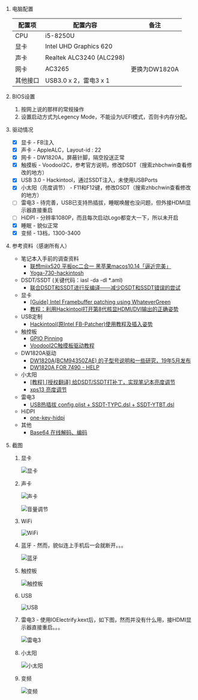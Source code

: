 1. 电脑配置
  
   | 配置项   | 配置内容                 | 备注          |
   | -------- | ------------------------ | ------------- |
   | CPU      | i5-8250U                 |               |
   | 显卡     | Intel UHD Graphics 620   |               |
   | 声卡     | Realtek ALC3240 (ALC298) |               |
   | 网卡     | AC3265                   | 更换为DW1820A |
   | 其他接口 | USB3.0 x 2，雷电3 x 1    |               |
  
2. BIOS设置

   1. 按网上说的那样的常规操作
   2. 设置启动方式为Legency Mode，不能设为UEFI模式，否则卡内存分配。

3. 驱动情况

   - [x] 显卡 - FB注入
   - [x] 声卡 - AppleALC，Layout-id : 22
   - [x] 网卡 - DW1820A，屏蔽针脚，隔空投送正常
   - [x] 触摸板 - VoodooI2C，参考官方说明，修改DSDT（搜索zhbchwin查看修改的地方）
   - [x] USB 3.0 - Hackintool，通过SSDT注入，未使用USBPorts
   - [x] 小太阳（亮度调节） - F11和F12键，修改DSDT（搜索zhbchwin查看修改的地方）
   - [ ] 雷电3 - 待完善，USB已支持热插拔，睡眠唤醒也没问题，但外接HDMI显示器直接重启
   - [ ] HiDPI - 分辨率1080P，而且每次启动Logo都变大一下，所以未开启
   - [x] 睡眠 - 貌似正常
   - [x] 变频 - 13档，1300-3400

4. 参考资料（感谢所有人）

   - 笔记本入手前的调查资料
      - [联想miix520 平板pc二合一 黑苹果macos10.14「逼近完美」](https://github.com/acai66/lenovo-miix-520-hackintosh-CLOVER)
      - [Yoga-730-hackintosh](https://github.com/dragonflylee/Yoga-730-hackintosh)
   - DSDT/SSDT (关键代码：iasl -da -dl *.aml)
      - [联合DSDT和SSDT进行反编译——减少DSDT和SSDT错误的尝试](http://bbs.pcbeta.com/viewthread-1475332-1-1.html)
   - 显卡
      - [[Guide] Intel Framebuffer patching using WhateverGreen](https://www.tonymacx86.com/threads/guide-intel-framebuffer-patching-using-whatevergreen.256490/)
      - [教程：利用Hackintool打开第8代核显HDMI/DVI输出的正确姿势](https://blog.daliansky.net/Tutorial-Using-Hackintool-to-open-the-correct-pose-of-the-8th-generation-core-display-HDMI-or-DVI-output.html)
   - USB定制
      - [Hackintool(原Intel FB-Patcher)使用教程及插入姿势](https://blog.daliansky.net/Intel-FB-Patcher-tutorial-and-insertion-pose.html)
   - 触控板
      - [GPIO Pinning](https://voodooi2c.github.io/#GPIO%20Pinning/GPIO%20Pinning)
      - [VoodooI2C触摸板驱动教程](https://www.penghubingzhou.cn/2019/01/06/VoodooI2C%20DSDT%20Edit/)
   - DW1820A驱动
      - [DW1820A(BCM94350ZAE) 的子型号说明和一些研究，19年5月发布](http://bbs.pcbeta.com/viewthread-1817694-1-1.html)
      - [DW1820A FOR 7490 - HELP](https://osxlatitude.com/forums/topic/11540-dw1820a-for-7490-help/)
   - 小太阳
      - [[教程] [授权翻译] 给DSDT/SSDT打补丁，实现笔记本亮度调节](http://bbs.pcbeta.com/viewthread-1571456-1-1.html)
      - [xps13 亮度调节](http://bbs.pcbeta.com/viewthread-1671644-1-1.html)
   - 雷电3
      - [USB热插拔 config.plist + SSDT-TYPC.dsl + SSDT-YTBT.dsl](https://github.com/the-darkvoid/XPS9360-macOS)
   - HiDPI
      - [one-key-hidpi](https://github.com/xzhih/one-key-hidpi)
   - 其他
      - [Base64 在线解码、编码](https://the-x.cn/base64/)
   
5. 截图

   1. 显卡

      ![显卡](screenshots/显卡.png)

   2. 声卡

      ![声卡](screenshots/声卡.png)

      ![音量调节](screenshots/音量调节.png)

   3. WiFi

      ![WiFi](screenshots/WiFi.png)

   4. 蓝牙 - 然而，貌似连上手机后一会就断开。。。

      ![蓝牙](screenshots/蓝牙.png)

   5. 触控板

      ![触控板](screenshots/触控板.png)

   6. USB

      ![USB](screenshots/USB.png)

   7. 雷电3 - 使用IOElectrify.kext后，如下图，然而并没有什么用，接HDMI显示器直接重启。。。

      ![雷电3](screenshots/雷电3.png)

   8. 小太阳

      ![小太阳](screenshots/小太阳.png)

   9. 变频

      ![变频](screenshots/变频.png)

